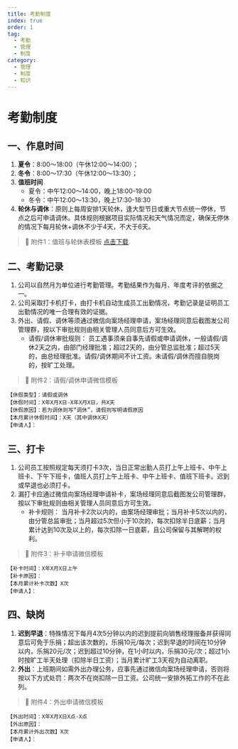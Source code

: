 ```yaml
---
title: 考勤制度
index: true
order: 1
tag:
  - 考勤
  - 管理
  - 制度
category:
  - 管理
  - 制度
  - 知识
---
```


# 考勤制度

## 一、作息时间
1. **夏令**：8:00～18:00（午休12:00～14:00）；
2. **冬令**：8:00～17:30（午休12:00～13:30）；
3. **值班时间**
   - 夏令：中午12:00～14:00，晚上18:00-19:00
   - 冬令：中午12:00～13:30，晚上17:30-18:30
4. **轮休与调休**：原则上每周安排1天轮休，逢大型节日或重大节点统一停休，节点之后可申请调休。具体规则根据项目实际情况和天气情况而定，确保无停休的情况下每月轮休+调休不少于4天，不大于6天。

>📁 附件1：值班与轮休表模板 [点击下载](https://pan.811520.xyz/daoyi/附件1：值班与轮休表.xlsx)

## 二、考勤记录
1. 公司以自然月为单位进行考勤管理。考勤结果作为每月、年度考评的依据之一。
2. 公司采取打卡机打卡，由打卡机自动生成员工出勤情况，考勤记录是证明员工出勤情况的唯一合理有效的证据。
3. 外出、请假、调休等须通过微信向案场经理申请，案场经理同意后截图发公司管理群，按以下审批规则由相关管理人员同意后方可生效。
   - 请假/调休审批规则：
员工遇事须亲自事先请假或申请调休，一般请假/调休2天之内，由部门经理批准；超过2天的，由分管总监批准；超过5天的，由总经理批准。请假/调休期间不计工资。未请假/调休而擅自脱岗的，按旷工处理。

>📁 附件2：请假/调休申请微信模板
```
【休假类型】：请假或调休
【休假时间】：X年X月X日-X年X月X日，共X天
【休假原因】：若为调休则写“调休”，请假则写明请假原因
【本月累计休假时间】：X天（其中调休X天）
【申请人】：
```
## 三、打卡
1. 公司员工按照规定每天须打卡3次，当日正常出勤人员打上午上班卡、中午上班卡、下午下班卡，值班人员打上午上班卡、中午上班卡、值班下班卡。迟到或早退也必须打卡。
2. 漏打卡应通过微信向案场经理申请补卡，案场经理同意后截图发公司管理群，按以下审批规则由相关管理人员同意后方可生效。
   - 补卡规则：
当月补卡2次以内的，由案场经理审批；当月补卡5次以内的，由分管总监审批；当月超过5次但小于10次的，每次扣除半日底薪；当月累计达到10次及以上的，每次扣除一日底薪，且公司保留与其解聘的权利。

>📁 附件3：补卡申请微信模板
```
【补卡时间】：X年X月X日上午
【补卡原因】：
【本月累计补卡次数】X次
【申请人】：
```

## 四、缺岗
1. **迟到早退**：特殊情况下每月4次5分钟以内的迟到提前向销售经理报备并获得同意后可免于乐捐；超出该次数的，乐捐10元/每次；迟到早退的时间在10分钟以内，乐捐20元/次；迟到超过10分钟，在1小时以内，乐捐30元/次；超过1小时按旷工半天处理（扣除半日工资）；当月累计旷工3天视为自动离职。
2. **外出**：上班期间如需外出办理公务，应事先通过微信向案场经理申请，否则将按以下方式处罚：两次不在岗扣除一日工资。公司统一安排外拓工作的不在此列。

>📁 附件4：外出申请微信模板
```
【外出时间】：X年X月X日X点-X点
【外出原因】：
【本月累计外出次数】X次
【申请人】：
```